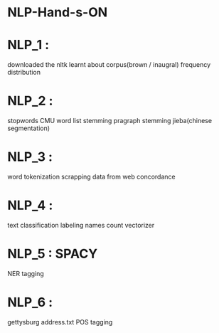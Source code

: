# NLP-Hand-s-ON
# NLP_1 :
downloaded the nltk
learnt about corpus(brown / inaugral)
frequency distribution

# NLP_2 :
stopwords
CMU word list
stemming
pragraph stemming
jieba(chinese segmentation)

# NLP_3 :
word tokenization
scrapping data from web
concordance

# NLP_4 :
text classification
labeling names
count vectorizer

# NLP_5 : SPACY
NER tagging

# NLP_6 :
gettysburg address.txt
POS tagging
